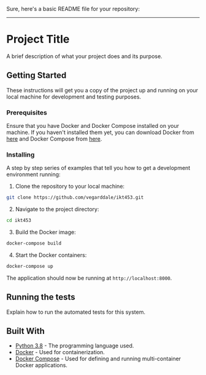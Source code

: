 Sure, here's a basic README file for your repository:

---

# Project Title

A brief description of what your project does and its purpose.

## Getting Started

These instructions will get you a copy of the project up and running on your local machine for development and testing purposes.

### Prerequisites

Ensure that you have Docker and Docker Compose installed on your machine. If you haven't installed them yet, you can download Docker from [here](https://docs.docker.com/get-docker/) and Docker Compose from [here](https://docs.docker.com/compose/install/).

### Installing

A step by step series of examples that tell you how to get a development environment running:

1. Clone the repository to your local machine:

```bash
git clone https://github.com/vegarddale/ikt453.git
```

2. Navigate to the project directory:

```bash
cd ikt453
```

3. Build the Docker image:

```bash
docker-compose build
```

4. Start the Docker containers:

```bash
docker-compose up
```

The application should now be running at `http://localhost:8000`.

## Running the tests

Explain how to run the automated tests for this system.

## Built With

* [Python 3.8](https://www.python.org/) - The programming language used.
* [Docker](https://www.docker.com/) - Used for containerization.
* [Docker Compose](https://docs.docker.com/compose/) - Used for defining and running multi-container Docker applications.